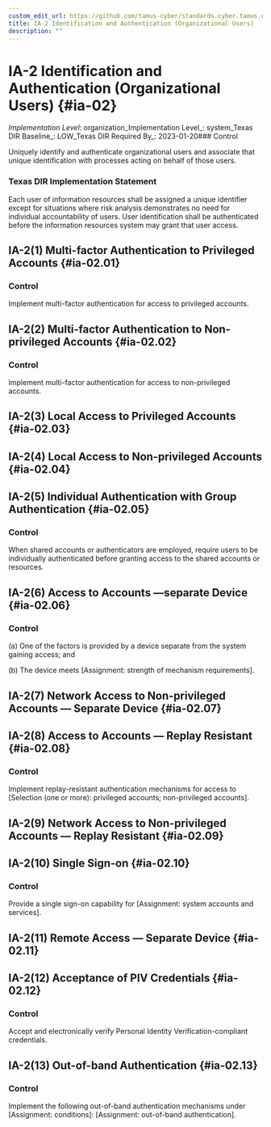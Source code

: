 ```yaml
---
custom_edit_url: https://github.com/tamus-cyber/standards.cyber.tamus.edu/tree/main/static/content/tamus.edu/TAMUS_profile.xml
title: IA-2 Identification and Authentication (Organizational Users)
description: ""
---
```


# IA-2 Identification and Authentication (Organizational Users) {#ia-02}

_Implementation Level_: organization_Implementation Level_: system_Texas DIR Baseline_: LOW_Texas DIR Required By_: 2023-01-20### Control

Uniquely identify and authenticate organizational users and associate that unique identification with processes acting on behalf of those users.

### Texas DIR Implementation Statement

Each user of information resources shall be assigned a unique identifier except for situations where risk analysis demonstrates no need for individual accountability of users. User identification shall be authenticated before the information resources system may grant that user access.

## IA-2(1) Multi-factor Authentication to Privileged Accounts {#ia-02.01}

### Control

Implement multi-factor authentication for access to privileged accounts.

## IA-2(2) Multi-factor Authentication to Non-privileged Accounts {#ia-02.02}

### Control

Implement multi-factor authentication for access to non-privileged accounts.

## IA-2(3) Local Access to Privileged Accounts {#ia-02.03}

## IA-2(4) Local Access to Non-privileged Accounts {#ia-02.04}

## IA-2(5) Individual Authentication with Group Authentication {#ia-02.05}

### Control

When shared accounts or authenticators are employed, require users to be individually authenticated before granting access to the shared accounts or resources.

## IA-2(6) Access to Accounts —separate Device {#ia-02.06}

### Control

(a) One of the factors is provided by a device separate from the system gaining access; and

(b) The device meets [Assignment: strength of mechanism requirements].

## IA-2(7) Network Access to Non-privileged Accounts — Separate Device {#ia-02.07}

## IA-2(8) Access to Accounts — Replay Resistant {#ia-02.08}

### Control

Implement replay-resistant authentication mechanisms for access to [Selection (one or more): privileged accounts; non-privileged accounts].

## IA-2(9) Network Access to Non-privileged Accounts — Replay Resistant {#ia-02.09}

## IA-2(10) Single Sign-on {#ia-02.10}

### Control

Provide a single sign-on capability for [Assignment: system accounts and services].

## IA-2(11) Remote Access — Separate Device {#ia-02.11}

## IA-2(12) Acceptance of PIV Credentials {#ia-02.12}

### Control

Accept and electronically verify Personal Identity Verification-compliant credentials.

## IA-2(13) Out-of-band Authentication {#ia-02.13}

### Control

Implement the following out-of-band authentication mechanisms under [Assignment: conditions]: [Assignment: out-of-band authentication].

